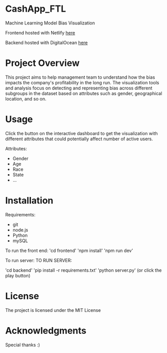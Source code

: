 # CashApp_FTL

Machine Learning Model Bias Visualization

Frontend hosted with Netlify [here](https://superlative-entremet-ffedcc.netlify.app)

Backend hosted with DigitalOcean [here](http://134.122.38.138:8000/)

# Project Overview

This project aims to help management team to understand how the bias impacts the company's profitability in the long run. The visualization tools and analysis focus on detecting and representing bias across different subgroups in the dataset based on attributes such as gender, geographical location, and so on.

# Usage

Click the button on the interactive dashboard to get the visualization with different attributes that could potentially affect number of active users.

Attributes:

- Gender
- Age
- Race
- State
- ...

# Installation

Requirements:

- git
- node.js
- Python
- mySQL

To run the front end:
'cd frontend'
'npm install'
'npm run dev'

To run server:
TO RUN SERVER:

'cd backend'
'pip install -r requirements.txt'
'python server.py' (or click the play button)

# License

The project is licensed under the MIT License

# Acknowledgments

Special thanks :)

